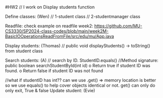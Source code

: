 #HW2
// I work on Display students function



Define classes: (Wen)
// 1-student class
// 2-studentmanager class


Readfile: 
check example on readfile week2:
https://github.com/MU-CS3330/SP2024-class-codes/blob/main/week2M-BasicIOOperationsReadFromFile/src/edu/mu/App.java

Display students: (Thomas)
// public void displayStudents() -> toString() from student class

Search students: (A)
// search by ID. StudentID.equals()
//Method signature:
public boolean searchStudentById(int id)
o Return true if student ID was found.
o Return false if student ID was not found

//what if studentID has int?? can we use .get() => memory location is better so we use equals() to help cover objects identical or not. get() can only do only exit, True & false
Update student: (Evie)
